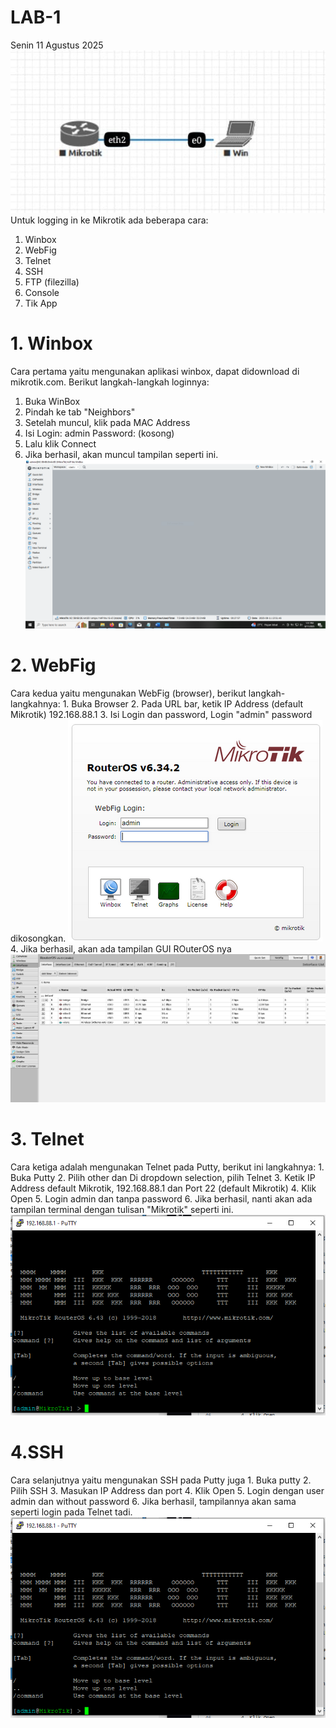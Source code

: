 # LAB-1
Senin 11 Agustus 2025
![topo](topo.jpeg)
Untuk logging in ke Mikrotik ada beberapa cara:
1. Winbox
2. WebFig
3. Telnet
4. SSH
5. FTP (filezilla)
6. Console
7. Tik App

# 1. Winbox
   Cara pertama yaitu mengunakan aplikasi winbox, dapat didownload di mikrotik.com. Berikut langkah-langkah loginnya:
   1. Buka WinBox
   2. Pindah ke tab "Neighbors"
   3. Setelah muncul, klik pada MAC Address
   4. Isi Login: admin
          Password: (kosong)
   5. Lalu klik Connect
   6. Jika berhasil, akan muncul tampilan seperti ini.
![winbox](winbox.PNG)

# 2. WebFig
  Cara kedua yaitu mengunakan WebFig (browser), berikut langkah-langkahnya:
    1. Buka Browser
    2. Pada URL bar, ketik IP Address (default Mikrotik) 192.168.88.1
    3. Isi Login dan password, Login "admin" password dikosongkan.
![webfigg](webfigsatu.png)
    4. Jika berhasil, akan ada tampilan GUI ROuterOS nya
![webfig](webfigdua.png)

# 3. Telnet
   Cara ketiga adalah mengunakan Telnet pada Putty, berikut ini langkahnya:
      1. Buka Putty
      2. Pilih other dan Di dropdown selection, pilih Telnet
      3. Ketik IP Address default Mikrotik, 192.168.88.1 dan Port 22 (default Mikrotik)
      4. Klik Open
      5. Login admin dan tanpa password
      6. Jika berhasil, nanti akan ada tampilan terminal dengan tulisan "Mikrotik" seperti ini.
![telnet](telnet.PNG)

# 4.SSH
   Cara selanjutnya yaitu mengunakan SSH pada Putty juga
      1. Buka putty
      2. Pilih SSH
      3. Masukan IP Address dan port
      4. Klik Open
      5. Login dengan user admin dan without password
      6. Jika berhasil, tampilannya akan sama seperti login pada Telnet tadi.
![ssh](telnet.PNG)
